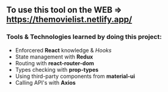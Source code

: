 ## To use this tool on the WEB => https://themovielist.netlify.app/

### Tools & Technologies learned by doing this project: 
- Enforcered **React** knowledge & _Hooks_ 
- State management with **Redux**
- Routing with **react-router-dom** 
- Types checking with **prop-types**
- Using third-party components from **material-ui**
- Calling API's with **Axios**
